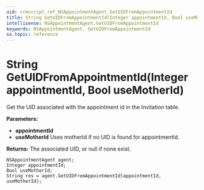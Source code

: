 ```yaml
---
uid: crmscript_ref_NSAppointmentAgent_GetUIDFromAppointmentId
title: String GetUIDFromAppointmentId(Integer appointmentId, Bool useMotherId)
intellisense: NSAppointmentAgent.GetUIDFromAppointmentId
keywords: NSAppointmentAgent, GetUIDFromAppointmentId
so.topic: reference
---
```


# String GetUIDFromAppointmentId(Integer appointmentId, Bool useMotherId)

Get the UID associated with the appointment id in the Invitation table.

**Parameters:**
 - **appointmentId** 
 - **useMotherId** Uses motherId if no UID is found for appointmentId.

**Returns:** The associated UID, or null if none exist.

```crmscript
NSAppointmentAgent agent;
Integer appointmentId;
Bool useMotherId;
String res = agent.GetUIDFromAppointmentId(appointmentId, useMotherId);
```

